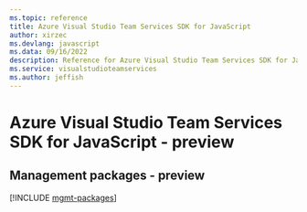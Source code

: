 ```yaml
---
ms.topic: reference
title: Azure Visual Studio Team Services SDK for JavaScript
author: xirzec
ms.devlang: javascript
ms.data: 09/16/2022
description: Reference for Azure Visual Studio Team Services SDK for JavaScript
ms.service: visualstudioteamservices
ms.author: jeffish
---
```

# Azure Visual Studio Team Services SDK for JavaScript - preview

## Management packages - preview
[!INCLUDE [mgmt-packages](visual-studio-team-services-mgmt-index.md)]